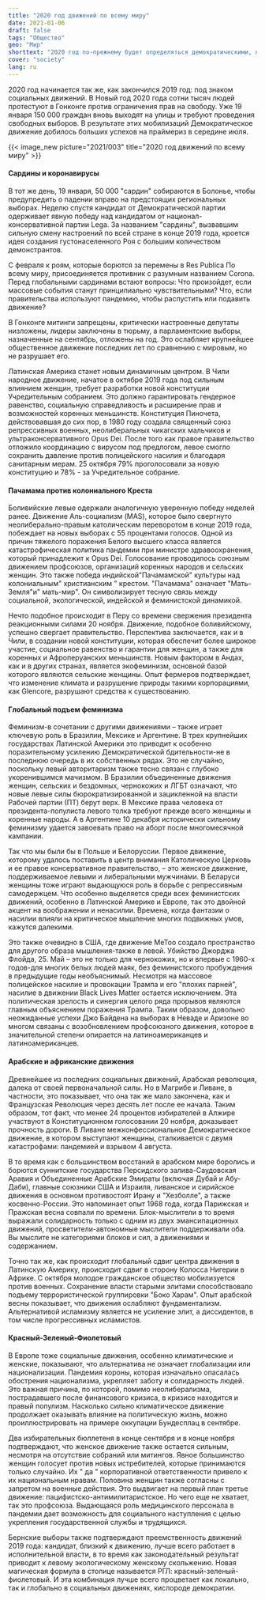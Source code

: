 ```yaml
---
title: "2020 год движений по всему миру"
date: 2021-01-06
draft: false
tags: "Общество"
geo: "Мир"
shorttext: "2020 год по-прежнему будет определяться демократическими, женскими, климатическими и другими движениями. Вы кислород демократии."
cover: "society"
lang: ru
---
```


2020 год начинается так же, как закончился 2019 год: под знаком социальных движений. В Новый год 2020 года сотни тысяч людей протестуют в Гонконге против ограничения прав на свободу. Уже 19 января 150 000 граждан вновь выходят на улицы и требуют проведения свободных выборов. В результате этих мобилизаций Демократическое движение добилось больших успехов на праймериз в середине июля.

{{< image_new picture="2021/003" title="2020 год движений по всему миру" >}}

#### Сардины и коронавирусы

В тот же день, 19 января, 50 000 "сардин" собираются в Болонье, чтобы предупредить о падении вправо на предстоящих региональных выборах. Неделю спустя кандидат от Демократической партии одерживает явную победу над кандидатом от национал-консервативной партии Lega. За названием "сардины", вызвавшим сильную смену настроений по всей стране в конце 2019 года, кроется идея создания густонаселенного Роя с большим количеством демонстрантов.

С февраля к роям, которые борются за перемены в Res Publica По всему миру, присоединяется противник с разумным названием Corona. Перед глобальными сардинами встают вопросы: Что произойдет, если массовые события станут принципиально чувствительными? Что, если правительства используют пандемию, чтобы распустить или подавить движение?

В Гонконге митинги запрещены, критически настроенные депутаты низложены, лидеры заключены в тюрьму, а парламентские выборы, назначенные на сентябрь, отложены на год. Это ослабляет крупнейшее общественное движение последних лет по сравнению с мировым, но не разрушает его.

Латинская Америка станет новым динамичным центром. В Чили народное движение, начатое в октябре 2019 года под сильным влиянием женщин, требует разработки новой конституции Учредительным собранием. Это должно гарантировать гендерное равенство, социальную справедливость и расширение прав и возможностей коренных меньшинств. Конституция Пиночета, действовавшая до сих пор, в 1980 году создала священный союз репрессивных военных, неолиберальных чикагских мальчиков и ультраконсервативного Opus Dei. После того как правое правительство отложило координацию с вирусом под предлогом, левое смогло сохранить давление против полицейского насилия и благодаря санитарным мерам. 25 октября 79% проголосовали за новую конституцию и 78% - за Учредительное собрание.

#### Пачамама против колониального Креста

Боливийские левые одержали аналогичную уверенную победу неделей ранее. Движение Аль-социализм (MAS), которое было свергнуто неолиберально-правым католическим переворотом в конце 2019 года, побеждает на новых выборах с 55 процентами голосов. Одной из причин тяжелого поражения Белого высшего класса является катастрофическая политика пандемии при министре здравоохранения, который принадлежит к Opus Dei. Голосование проводилось союзным движением профсоюзов, организаций коренных народов и сельских женщин. Это также победа индийской"Пачамамской" культуры над колониальным" христианским " крестом. "Пачамама" означает "Мать-Земля"и" мать-мир". Он символизирует тесную связь между социальной, экологической, индейской и феминистской динамикой.

Нечто подобное происходит в Перу со времени свержения президента реакционными силами 20 ноября.  Движение, подобное боливийскому, успешно свергает правительство. Перспектива заключается, как и в Чили, в создании новой конституции, которая обеспечит более широкое участие, социальное равенство и гарантии для женщин, а также для коренных и Афроперуанских меньшинств. Новым фактором в Андах, как и в других странах, является экофеминизм, основной базой которого являются сельские женщины. Опыт фермеров подтверждает, что изменение климата и разрушение природы такими корпорациями, как Glencore, разрушают средства к существованию.

#### Глобальный подъем феминизма

Феминизм-в сочетании с другими движениями – также играет ключевую роль в Бразилии, Мексике и Аргентине. В трех крупнейших государствах Латинской Америки это приводит к особенно поразительному усилению Демократической бдительности-не в последнюю очередь в их собственных рядах. Это не случайно, поскольку левый авторитаризм также тесно связан с глубоко укоренившимся мачизмом. В Бразилии объединенные движения женщин, сельских и бездомных, чернокожих и ЛГБТ означают, что новые левые силы бюрократизированной и зацикленной на власти Рабочей партии (ПТ) берут верх. В Мексике права человека от президента-популиста левого толка требуют прежде всего женщины и коренные народы. А в Аргентине 10 декабря исторически сильному феминизму удается завоевать право на аборт после многомесячной кампании.

Так что мы были бы в Польше и Белоруссии. Первое движение, которому удалось поставить в центр внимания Католическую Церковь и ее правое консервативное правительство, – это женское движение, поддерживаемое левыми и либеральными мужчинами. В Беларуси женщины тоже играют выдающуюся роль в борьбе с репрессивным самодержцем. Что особенно выделяется среди всех феминистских движений, особенно в Латинской Америке и Европе, так это двойной акцент на воображении и ненасилии. Времена, когда фантазии о насилии влияли на критическое мышление многих подвижных умов, кажутся далекими.

Это также очевидно в США, где движение MeToo создало пространство для другого образа мышления-также в левой. Убийство Джорджа Флойда, 25. Май – это не только для чернокожих, но и впервые с 1960-х годов-для многих белых людей маяк, без феминистского пробуждения в предыдущие годы необъяснимый. Несмотря на массовое полицейское насилие и провокации Трампа и его "плохих парней", насилие в движении Black Lives Matter остается исключением. Эта политическая зрелость и синергия целого ряда прорывов являются главным объяснением поражения Трампа. Таким образом, довольно неожиданные успехи Джо Байдена на выборах в Неваде и Аризоне во многом связаны с возобновлением профсоюзного движения, которое в значительной степени опирается на латиноамериканцев и латиноамериканцев.

#### Арабские и африканские движения

Древнейшее из последних социальных движений, Арабская революция, далека от своей первоначальной силы. Но в Магрибе и Ливане, в частности, это показывает, что она так же мало закончена, как и Французская Революция через десять лет после ее начала. Таким образом, тот факт, что менее 24 процентов избирателей в Алжире участвуют в Конституционном голосовании 20 ноября, доказывает прочность дороги.  В Ливане межконфессиональное Демократическое движение, в котором выступают женщины, сталкивается с двумя катастрофами: пандемией и взрывом 4 августа.

В то время как с большинством восстаний в арабском мире боролись и борются суннитские государства Персидского залива-Саудовская Аравия и Объединенные Арабские Эмираты (включая Дубай и Абу-Даби), главные союзники США и Израиля, ливанское и сирийское движения в основном противостоят Ирану и "Хезболле", а также косвенно-России. Это напоминает опыт 1968 года, когда Парижская и Пражская весна совпали по времени. Блок-мыслители в то время выражали солидарность только с одним из двух эмансипационных движений, просветители-автономные мыслители поддерживали оба. Вы мыслите не категориями блоков и сил, а движениями и содержанием.

Точно так же, как происходит глобальный сдвиг центра движения в Латинскую Америку, происходит сдвиг в сторону Колосса Нигерии в Африке. С октября молодое гражданское общество мобилизуется против военных. Сохранение власти старыми элитами способствовало подъему террористической группировки "Боко Харам". Опыт арабской весны показывает, что движения ослабляют фундаментализм. Альтернативой исламизму является не усиление элит, а диссидентов, в том числе прогрессивных исламистов.

#### Красный-Зеленый-Фиолетовый

В Европе тоже социальные движения, особенно климатические и женские, показывают, что альтернатива не означает глобализации или национализации. Пандемия короны, которая изначально опасалась обострения национализма, укрепляет заботу и солидарность людей. Это важная причина, по которой, помимо неолиберализма, пострадавшего после финансового кризиса, в кризисе находится и правый популизм. Насколько сильно климатическое движение продолжает оказывать влияние на политическую жизнь, можно проиллюстрировать на примере оккупации Бундесплац в сентябре.

Два избирательных бюллетеня в конце сентября и в конце ноября подтверждают, что женское движение также остается сильным, несмотря на отсутствие собраний или митингов. Явное большинство женщин голосует против новых истребителей, которые принимаются только случайно. Их " да " корпоративной ответственности привело к их национальным нравам. Половина женщин также согласны с запретом на военные действия. Это выдвигает на первый план третье движение: пацифистско-антимилитаристское. Но чего еще не хватает, так это профсоюза. Выдающаяся роль медицинского персонала в пандемии дает возможность для социального наступления с целью укрепления государственной службы и трудящихся.

Бернские выборы также подтверждают преемственность движений 2019 года: кандидат, близкий к движению, лучше всего работает в исполнительной власти, в то время как законодательный результат приводит к левому экологическому женскому скольжению. Новая магическая формула в столице называется РГЛ: красный-зеленый-фиолетовый. И эта комбинация лучше всего процветает как локально, так и глобально в социальных движениях, кислороде демократии.
